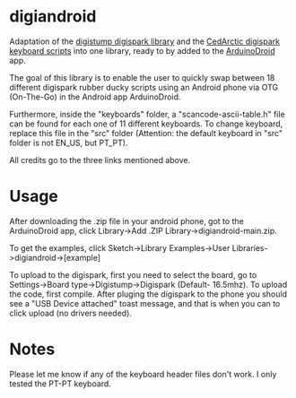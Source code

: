 # digiandroid
 Adaptation of the [digistump digispark library](https://github.com/digistump/DigistumpArduino) and the [CedArctic digispark keyboard scripts](https://github.com/CedArctic/DigiSpark-Scripts) into one library, ready to by added to the [ArduinoDroid](https://play.google.com/store/apps/details?id=name.antonsmirnov.android.arduinodroid2) app.

 The goal of this library is to enable the user to quickly swap between 18 different digispark rubber ducky scripts using an Android phone via OTG (On-The-Go) in the Android app ArduinoDroid.
 
 Furthermore, inside the "keyboards" folder, a "scancode-ascii-table.h" file can be found for each one of 11 different keyboards. To change keyboard, replace this file in the "src" folder (Attention: the default keyboard in "src" folder is not EN_US, but PT_PT).
 
 
 All credits go to the three links mentioned above.

# Usage

After downloading the .zip file in your android phone, got to the ArduinoDroid app, click Library->Add .ZIP Library->digiandroid-main.zip.

To get the examples, click Sketch->Library Examples->User Libraries->digiandroid->[example]

To upload to the digispark, first you need to select the board, go to Settings->Board type->Digistump->Digispark (Default- 16.5mhz). To upload the code, first compile. After pluging the digispark to the phone you should see a "USB Device attached" toast message, and that is when you can to click upload (no drivers needed).


# Notes

Please let me know if any of the keyboard header files don't work. I only tested the PT-PT keyboard.
